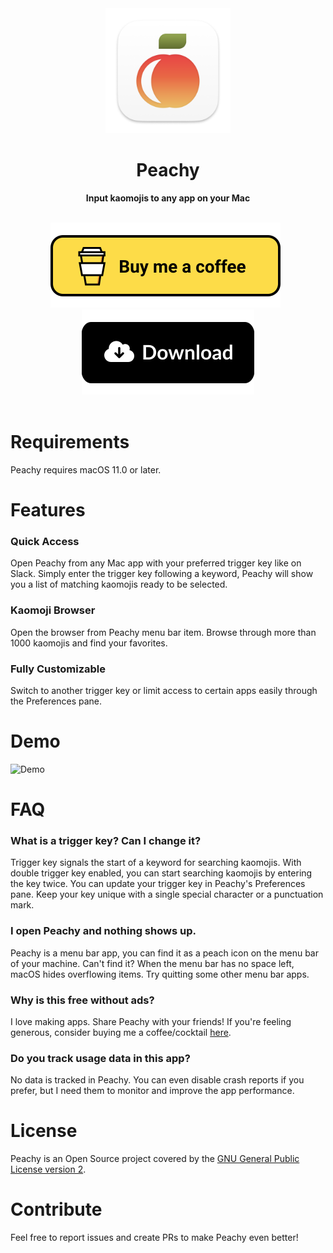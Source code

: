 <div align="center">
	<img src="img/icon.png" width="200" height="200">
	<h1>Peachy</h1>
	<p>
		<b>Input kaomojis to any app on your Mac</b>
	</p>
	<br>
<a href="https://www.buymeacoffee.com/itsmeichigo" target="_blank"><img src="img/coffee.svg" alt="Buy Me A Coffee" ></a>&nbsp;&nbsp;<a href="https://apps.itsmeichigo.io/file/app-releases/Peachy_v0.9-1.dmg" target="_blank"><img src="img/download.svg" alt="Download Peachy" ></a>
	<br>
	<br>
</div>

# Requirements
Peachy requires macOS 11.0 or later.

# Features
### Quick Access
Open Peachy from any Mac app with your preferred trigger key like on Slack.
Simply enter the trigger key following a keyword, Peachy will show you a list of matching kaomojis ready to be selected.

### Kaomoji Browser
Open the browser from Peachy menu bar item. 
Browse through more than 1000 kaomojis and find your favorites.

### Fully Customizable
Switch to another trigger key or limit access to certain apps easily through the Preferences pane.

# Demo
![Demo](https://github.com/itsmeichigo/peachy/blob/b533e982d336855152f42b2693adcb4d5f8d080e/Peachy/demo.gif)

# FAQ
### What is a trigger key? Can I change it?
Trigger key signals the start of a keyword for searching kaomojis. With double trigger key enabled, you can start searching kaomojis by entering the key twice.
You can update your trigger key in Peachy's Preferences pane. Keep your key unique with a single special character or a punctuation mark.

### I open Peachy and nothing shows up.
Peachy is a menu bar app, you can find it as a peach icon on the menu bar of your machine.
Can't find it? When the menu bar has no space left, macOS hides overflowing items. Try quitting some other menu bar apps.

### Why is this free without ads?
I love making apps. Share Peachy with your friends! If you're feeling generous, consider buying me a coffee/cocktail [here](https://www.buymeacoffee.com/itsmeichigo).

### Do you track usage data in this app?
No data is tracked in Peachy. 
You can even disable crash reports if you prefer, but I need them to monitor and improve the app performance.


# License
Peachy is an Open Source project covered by the [GNU General Public License version 2](LICENSE).

# Contribute
Feel free to report issues and create PRs to make Peachy even better!

